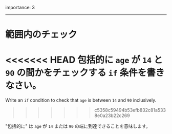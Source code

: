 importance: 3

---

# 範囲内のチェック

<<<<<<< HEAD
包括的に `age` が `14` と `90` の間かをチェックする `if` 条件を書きなさい。
=======
Write an `if` condition to check that `age` is between `14` and `90` inclusively.
>>>>>>> c5358c59494b53efb832c81a5338e0a23b22c269

"包括的に" は `age` が `14` または `90` の端に到達できることを意味します。
